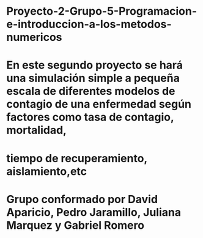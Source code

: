 # Proyecto-2-Grupo-5-Programacion-e-introduccion-a-los-metodos-numericos
# En este segundo proyecto se hará una simulación simple a pequeña escala de diferentes modelos de contagio de una enfermedad según factores como tasa de contagio, mortalidad, 
# tiempo de recuperamiento, aislamiento,etc
# Grupo conformado por David Aparicio, Pedro Jaramillo, Juliana Marquez y Gabriel Romero
